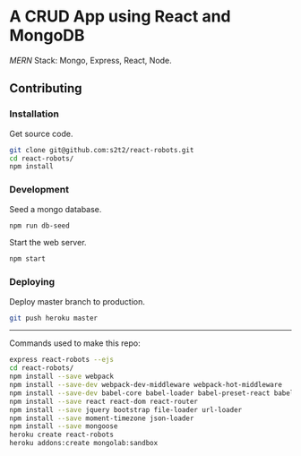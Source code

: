 # A CRUD App using React and MongoDB

*MERN* Stack: Mongo, Express, React, Node.

## Contributing

### Installation

Get source code.

```` sh
git clone git@github.com:s2t2/react-robots.git
cd react-robots/
npm install
````

### Development

Seed a mongo database.

```` sh
npm run db-seed
````

Start the web server.

```` sh
npm start
````

### Deploying

Deploy master branch to production.

```` sh
git push heroku master
````

<hr />



Commands used to make this repo:

```` sh
express react-robots --ejs
cd react-robots/
npm install --save webpack
npm install --save-dev webpack-dev-middleware webpack-hot-middleware
npm install --save-dev babel-core babel-loader babel-preset-react babel-preset-es2015 style-loader css-loader
npm install --save react react-dom react-router
npm install --save jquery bootstrap file-loader url-loader
npm install --save moment-timezone json-loader
npm install --save mongoose
heroku create react-robots
heroku addons:create mongolab:sandbox
````
